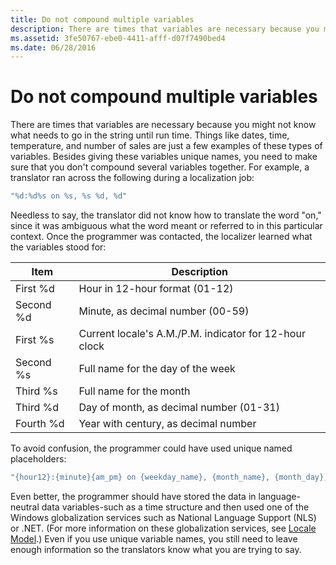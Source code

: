```yaml
---
title: Do not compound multiple variables
description: There are times that variables are necessary because you might not know what needs to go in the string until run time.
ms.assetid: 3fe50767-ebe0-4411-afff-d07f7490bed4
ms.date: 06/28/2016
---
```

# Do not compound multiple variables

There are times that variables are necessary because you might not know what needs to go in the string until run time.
Things like dates, time, temperature, and number of sales are just a few examples of these types of variables.
Besides giving these variables unique names, you need to make sure that you don't compound several variables together.
For example, a translator ran across the following during a localization job:

```cpp
"%d:%d%s on %s, %s %d, %d"
```

Needless to say, the translator did not know how to translate the word "on," since it was ambiguous what the word meant or referred to in this particular context.
Once the programmer was contacted, the localizer learned what the variables stood for:

| Item | Description |
| -- | -- |
| First %d | Hour in 12-hour format (01-12) |
| Second %d | Minute, as decimal number (00-59) |
| First %s | Current locale's A.M./P.M. indicator for 12-hour clock |
| Second %s | Full name for the day of the week |
| Third %s | Full name for the month |
| Third %d | Day of month, as decimal number (01-31) |
| Fourth %d | Year with century, as decimal number |

To avoid confusion, the programmer could have used unique named placeholders:

```cpp
"{hour12}:{minute}{am_pm} on {weekday_name}, {month_name}, {month_day}, {year}"
```

Even better, the programmer should have stored the data in language-neutral data variables-such as a time structure and then used one of the Windows globalization services such as National Language Support (NLS) or .NET.
(For more information on these globalization services, see [Locale Model](../locale/locale-model.md).)
Even if you use unique variable names, you still need to leave enough information so the translators know what you are trying to say.
